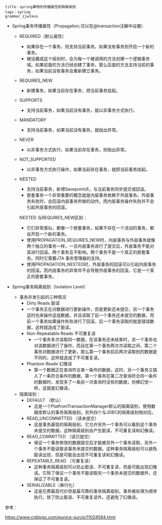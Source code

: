 ```
title：spring事物的传播属性和隔离级别
tags：spring
grammar_zjwJava
```

- Spring事务传播属性（Propagation,可以在@transaction注解中设置）

  - REQUIRED（默认属性）

    - 如果存在一个事务，则支持当前事务。如果没有事务则开启一个新的事务。
    - 被设置成这个级别时，会为每一个被调用的方法创建一个逻辑事务域。如果前面的方法已经创建了事务，那么后面的方法支持当前的事务，如果当前没有事务会重新建立事务。 

  - REQUIRES_NEW

    - 新建事务，如果当前存在事务，把当前事务挂起。 

  - SUPPORTS

    - 支持当前事务，如果当前没有事务，就以非事务方式执行。 

  - MANDATORY

    - 支持当前事务，如果当前没有事务，就抛出异常。 

  - NEVER 

    - 以非事务方式执行，如果当前存在事务，则抛出异常。 

  - NOT_SUPPORTED 

    - 以非事务方式执行操作，如果当前存在事务，就把当前事务挂起。 

  - NESTED 

    - 支持当前事务，新增Savepoint点，与当前事务同步提交或回滚。 
    - 嵌套事务一个非常重要的概念就是内层事务依赖于外层事务。外层事务失败时，会回滚内层事务所做的动作。而内层事务操作失败并不会引起外层事务的回滚。 

    NESTED 与REQUIRES_NEW区别：

    - 它们非常类似，都像一个嵌套事务，如果不存在一个活动的事务，都会开启一个新的事务。
    - 使用PROPAGATION_REQUIRES_NEW时，内层事务与外层事务就像两个独立的事务一样，一旦内层事务进行了提交后，外层事务不能对其进行回滚。两个事务互不影响。两个事务不是一个真正的嵌套事务。同时它需要JTA 事务管理器的支持。 
    - 使用PROPAGATION_NESTED时，外层事务的回滚可以引起内层事务的回滚。而内层事务的异常并不会导致外层事务的回滚，它是一个真正的嵌套事务。 

- Spring事务隔离级别（Isolation Level）

  - 事务并发引起的三种情况
    -  Dirty Reads 脏读 
      - 一个事务正在对数据进行更新操作，但是更新还未提交，另一个事务这时也来操作这组数据，并且读取了前一个事务还未提交的数据，而前一个事务如果操作失败进行了回滚，后一个事务读取的就是错误数据，这样就造成了脏读。
    - Non-Repeatable Reads 不可重复读 
      - 一个事务多次读取同一数据，在该事务还未结束时，另一个事务也对该数据进行了操作，而且在第一个事务两次次读取之间，第二个事务对数据进行了更新，那么第一个事务前后两次读取到的数据是不同的，这样就造成了不可重复读。
    - Phantom Reads 幻像读 
      - 第一个数据正在查询符合某一条件的数据，这时，另一个事务又插入了一条符合条件的数据，第一个事务在第二次查询符合同一条件的数据时，发现多了一条前一次查询时没有的数据，仿佛幻觉一样，这就是幻像读。
  - 隔离级别：
    - DEFAULT （默认） 
      - 这是一个PlatfromTransactionManager默认的隔离级别，使用数据库默认的事务隔离级别。另外四个与JDBC的隔离级别相对应。
    - READ_UNCOMMITTED （读未提交） 
      - 这是事务最低的隔离级别，它允许另外一个事务可以看到这个事务未提交的数据。这种隔离级别会产生脏读，不可重复读和幻像读。
    - READ_COMMITTED （读已提交） 
      - 保证一个事务修改的数据提交后才能被另外一个事务读取，另外一个事务不能读取该事务未提交的数据。这种事务隔离级别可以避免脏读出现，但是可能会出现不可重复读和幻像读。 
    - REPEATABLE_READ （可重复读）
      - 这种事务隔离级别可以防止脏读、不可重复读，但是可能出现幻像读。它除了保证一个事务不能读取另一个事务未提交的数据外，还保证了不可重复读。
    - SERIALIZABLE（串行化） 
      - 这是花费最高代价但是最可靠的事务隔离级别，事务被处理为顺序执行。除了防止脏读、不可重复读外，还避免了幻像读。 





参考：

https://www.cnblogs.com/eunice-sun/p/11024584.html

